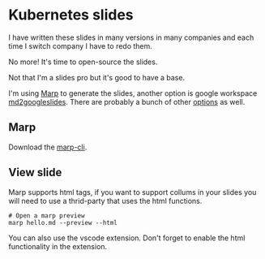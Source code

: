 # Kubernetes slides

I have written these slides in many versions in many companies and each time I switch company I have to redo them.

No more! It's time to open-source the slides.

Not that I'm a slides pro but it's good to have a base.

I'm using [Marp](https://marp.app/) to generate the slides, another option is google workspace [md2googleslides](https://github.com/googleworkspace/md2googleslides).
There are probably a bunch of other [options](https://gist.github.com/johnloy/27dd124ad40e210e91c70dd1c24ac8c8) as well.

## Marp

Download the [marp-cli](https://github.com/marp-team/marp-cli).

## View slide

Marp supports html tags, if you want to support collums in your slides you will need to use a thrid-party that uses the html functions.

```shell
# Open a marp preview
marp hello.md --preview --html
```

You can also use the vscode extension.
Don't forget to enable the html functionality in the extension.
